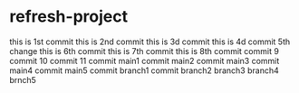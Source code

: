 # refresh-project

this is 1st commit
this is 2nd commit
this is 3d commit
this is 4d commit
5th change
this is 6th commit
this is 7th commit
this is 8th commit
commit 9
commit 10
commit 11
commit main1
commit main2
commit main3
commit main4
commit main5
commit branch1
commit branch2
branch3
branch4
brnch5
